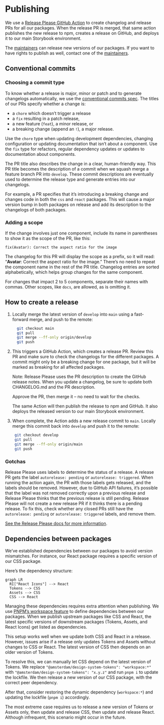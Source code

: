 <!-- @license CC0-1.0 -->

# Publishing

We use a [Release Please GitHub Action](https://github.com/googleapis/release-please-action) to create changelog and release PRs for all our packages.
When the release PR is merged, that same action publishes the new release to npm, creates a release on GitHub, and deploys it to our main Storybook environment.

The [maintainers](./documentation/maintainers.md) can release new versions of our packages.
If you want to have rights to publish as well, contact one of the [maintainers](./maintainers.md).

## Conventional commits

### Choosing a commit type

To know whether a release is major, minor or patch and to generate changelogs automatically, we use the [conventional commits spec](https://www.conventionalcommits.org/en/v1.0.0/).
The titles of our PRs specify whether a change is:

- a `chore` which doesn’t trigger a release
- a `fix` resulting in a patch release,
- a new feature (`feat`), a minor release, or
- a breaking change (append an `!`), a major release.

Use the `chore` type when updating development dependencies, changing configuration or updating documentation that isn’t about a component.
Use the `fix` type for refactors, regular dependency updates or updates to documentation about components.

The PR title also describes the change in a clear, human-friendly way.
This PR title becomes the description of a commit when we squash merge a feature branch PR into `develop`.
These commit descriptions are eventually used to determine the release type and generate entries into our changelogs.

For example, a PR specifies that it’s introducing a breaking change and changes code in both the `css` and `react` packages.
This will cause a major version bump in both packages on release and add its description to the changelogs of both packages.

### Adding a scope

If the change involves just one component, include its name in parentheses to show it as the scope of the PR, like this:

```text
fix(Avatar): Correct the aspect ratio for the image
```

The changelog for this PR will display the scope as a prefix, so it will read: “**Avatar**: Correct the aspect ratio for the image.”
There’s no need to repeat the component name in the rest of the PR title.
Changelog entries are sorted alphabetically, which helps group changes for the same component.

For changes that impact 2 to 5 components, separate their names with commas.
Other scopes, like `docs`, are allowed, as is omitting it.

## How to create a release

1. Locally merge the latest version of `develop` into `main` using a fast-forward merge, and push to the remote:

   ```sh
     git checkout main
     git pull
     git merge --ff-only origin/develop
     git push
   ```

2. This triggers a GitHub Action, which creates a release PR.
   Review this PR and make sure to check the changelogs for the different packages.
   A commit might only be a breaking change for one package, but it will be marked as breaking for all affected packages.

   Note: Release Please uses the PR description to create the GitHub release notes.
   When you update a changelog, be sure to update both CHANGELOG.md and the PR description.

   Approve the PR, then merge it – no need to wait for the checks.

   The same Action will then publish the release to npm and GitHub.
   It also deploys the released version to our main Storybook environment.

3. When complete, the Action adds a new release commit to `main`.
   Locally merge this commit back into `develop` and push it to the remote:

   ```sh
    git checkout develop
    git pull
    git merge --ff-only origin/main
    git push
   ```

### Gotchas

Release Please uses labels to determine the status of a release.
A release PR gets the label `autorelease: pending` or `autorelease: triggered`.
When running the action again, the PR with those labels gets released, and the labels should be removed.
However, due to GitHub API failures, it’s possible that the label was not removed correctly upon a previous release and Release Please thinks that the previous release is still pending.
Release Please will not create a new release PR if it thinks there is a pending release.
To fix this, check whether any closed PRs still have the `autorelease: pending` or `autorelease: triggered` labels, and remove them.

[See the Release Please docs for more information](https://github.com/googleapis/release-please?tab=readme-ov-file#release-please-bot-does-not-create-a-release-pr-why).

## Dependencies between packages

We’ve established dependencies between our packages to avoid version mismatches.
For instance, our React package requires a specific version of our CSS package.

Here’s the dependency structure:

```mermaid
graph LR
  RI["React Icons"] --> React
  Tokens --> CSS
  Assets --> CSS
  CSS --> React
```

Managing these dependencies requires extra attention when publishing.
We use [PNPM’s workspace feature](https://pnpm.io/workspaces#publishing-workspace-packages) to define dependencies between our packages.
When we publish upstream packages like CSS and React, the latest specific versions of downstream packages (Tokens, Assets, and React Icons) get listed as dependencies.

This setup works well when we update both CSS and React in a release.
However, issues arise if a release only updates Tokens and Assets without changes to CSS or React.
The latest version of CSS then depends on an older version of Tokens.

To resolve this, we can manually let CSS depend on the latest version of Tokens.
We replace `"@amsterdam/design-system-tokens": "workspace:*"` with `"@amsterdam/design-system-tokens": "x.y.z"` and run `pnpm i` to update the lockfile.
We then release a new version of our CSS package, with the correct peer dependency.

After that, consider restoring the dynamic dependency (`workspace:*`) and updating the lockfile (`pnpm i`) accordingly.

The most extreme case requires us to release a new version of Tokens or Assets only, then update and release CSS, then update and release React.
Although infrequent, this scenario might occur in the future.
